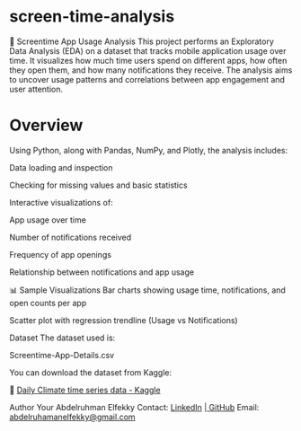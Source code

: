 # screen-time-analysis
📱 Screentime App Usage Analysis
This project performs an Exploratory Data Analysis (EDA) on a dataset that tracks mobile application usage over time. It visualizes how much time users spend on different apps, how often they open them, and how many notifications they receive. The analysis aims to uncover usage patterns and correlations between app engagement and user attention.

# Overview
Using Python, along with Pandas, NumPy, and Plotly, the analysis includes:

Data loading and inspection

Checking for missing values and basic statistics

Interactive visualizations of:

App usage over time

Number of notifications received

Frequency of app openings

Relationship between notifications and app usage

📊 Sample Visualizations
Bar charts showing usage time, notifications, and open counts per app

Scatter plot with regression trendline (Usage vs Notifications)

Dataset
The dataset used is:

Screentime-App-Details.csv

You can download the dataset from Kaggle:

🔗 [Daily Climate time series data - Kaggle](https://www.kaggle.com/datasets/sumanthvrao/daily-climate-time-series-data)

 Author
 Your Abdelruhman Elfekky
 Contact: [LinkedIn](https://www.linkedin.com/in/abdelruhamanelfekky/) |[ GitHub](https://github.com/AbdelruhmanAshraf)
 Email: abdelruhamanelfekky@gmail.com
